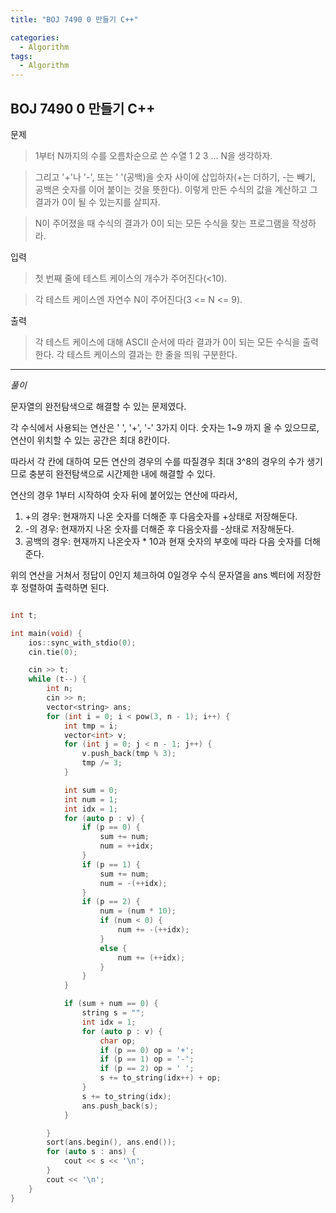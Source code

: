 ```yaml
---
title: "BOJ 7490 0 만들기 C++"

categories:
  - Algorithm
tags:
  - Algorithm
---
```


## BOJ 7490 0 만들기 C++

문제

> 1부터 N까지의 수를 오름차순으로 쓴 수열 1 2 3 ... N을 생각하자.

> 그리고 '+'나 '-', 또는 ' '(공백)을 숫자 사이에 삽입하자(+는 더하기, -는 빼기, 공백은 숫자를 이어 붙이는 것을 뜻한다). 이렇게 만든 수식의 값을 계산하고 그 결과가 0이 될 수 있는지를 살피자.

> N이 주어졌을 때 수식의 결과가 0이 되는 모든 수식을 찾는 프로그램을 작성하라.

입력

> 첫 번째 줄에 테스트 케이스의 개수가 주어진다(<10).

> 각 테스트 케이스엔 자연수 N이 주어진다(3 <= N <= 9).

출력

> 각 테스트 케이스에 대해 ASCII 순서에 따라 결과가 0이 되는 모든 수식을 출력한다. 각 테스트 케이스의 결과는 한 줄을 띄워 구분한다.

---

_풀이_

문자열의 완전탐색으로 해결할 수 있는 문제였다.

각 수식에서 사용되는 연산은 ' ', '+', '-' 3가지 이다.
숫자는 1~9 까지 올 수 있으므로, 연산이 위치할 수 있는 공간은 최대 8칸이다.

따라서 각 칸에 대하여 모든 연산의 경우의 수를 따질경우 최대 3^8의 경우의 수가 생기므로 충분히 완전탐색으로 시간제한 내에 해결할 수 있다.

연산의 경우 1부터 시작하여 숫자 뒤에 붙어있는 연산에 따라서,

1. +의 경우: 현재까지 나온 숫자를 더해준 후 다음숫자를 +상태로 저장해둔다.
2. -의 경우: 현재까지 나온 숫자를 더해준 후 다음숫자를 -상태로 저장해둔다.
3. 공백의 경우: 현재까지 나온숫자 \* 10과 현재 숫자의 부호에 따라 다음 숫자를 더해준다.

위의 연산을 거쳐서 정답이 0인지 체크하여 0일경우 수식 문자열을 ans 벡터에 저장한 후 정렬하여 출력하면 된다.

```c++

int t;

int main(void) {
    ios::sync_with_stdio(0);
    cin.tie(0);

    cin >> t;
    while (t--) {
        int n;
        cin >> n;
        vector<string> ans;
        for (int i = 0; i < pow(3, n - 1); i++) {
            int tmp = i;
            vector<int> v;
            for (int j = 0; j < n - 1; j++) {
                v.push_back(tmp % 3);
                tmp /= 3;
            }

            int sum = 0;
            int num = 1;
            int idx = 1;
            for (auto p : v) {
                if (p == 0) {
                    sum += num;
                    num = ++idx;
                }
                if (p == 1) {
                    sum += num;
                    num = -(++idx);
                }
                if (p == 2) {
                    num = (num * 10);
                    if (num < 0) {
                        num += -(++idx);
                    }
                    else {
                        num += (++idx);
                    }
                }
            }

            if (sum + num == 0) {
                string s = "";
                int idx = 1;
                for (auto p : v) {
                    char op;
                    if (p == 0) op = '+';
                    if (p == 1) op = '-';
                    if (p == 2) op = ' ';
                    s += to_string(idx++) + op;
                }
                s += to_string(idx);
                ans.push_back(s);
            }

        }
        sort(ans.begin(), ans.end());
        for (auto s : ans) {
            cout << s << '\n';
        }
        cout << '\n';
    }
}

```
